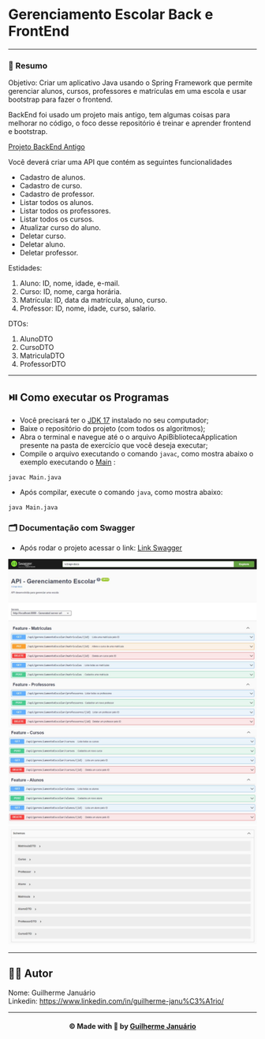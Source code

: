 # Gerenciamento Escolar Back e FrontEnd
---

### 🔷 Resumo

<p> 
Objetivo: Criar um aplicativo Java usando o Spring Framework que permite gerenciar alunos, cursos, professores e matrículas em uma escola e usar bootstrap para fazer o frontend.
</p>

<p> BackEnd foi usado um projeto mais antigo, tem algumas coisas para melhorar no código, o foco desse repositório é treinar e aprender frontend e bootstrap.</p>

[Projeto BackEnd Antigo](https://github.com/guiijanuario/API-GerenciamentoEscolar)


<p>Você deverá criar uma API que contém as seguintes funcionalidades</p>

- Cadastro de alunos.
- Cadastro de curso.
- Cadastro de professor.
- Listar todos os alunos.
- Listar todos os professores.
- Listar todos os cursos.
- Atualizar curso do aluno.
- Deletar curso.
- Deletar aluno.
- Deletar professor.


<p>
Estidades:
</p>

1. Aluno: ID, nome, idade, e-mail.
2. Curso: ID, nome, carga horária.
3. Matrícula: ID, data da matrícula, aluno, curso.
4. Professor: ID, nome, idade, curso, salario.

<p>
DTOs:
</p>

1. AlunoDTO
2. CursoDTO
3. MatriculaDTO
4. ProfessorDTO

---

## ⏯️ Como executar os Programas

- Você precisará ter o [JDK 17](https://www.oracle.com/java/technologies/downloads/#java17) instalado no seu computador;
- Baixe o repositório do projeto (com todos os algoritmos);
- Abra o terminal e navegue até o o arquivo ApiBibliotecaApplication presente na pasta de exercício que você deseja executar;
- Compile o arquivo executando o comando `javac`, como mostra abaixo o exemplo executando o [Main](https://github.com/guiijanuario/StarWars-ExerciseModulo4/blob/main/src/main/java/org/example/exerciseModule4/Main.java) :
```
javac Main.java
```
- Após compilar, execute o comando `java`, como mostra abaixo:
```
java Main.java
```


### 🗂️ Documentação com Swagger

- Após rodar o projeto acessar o link: [Link Swagger](http://localhost:8080/swagger-ui/index.html#/)

<img src="./src/main/resources/img/img1.jpg" width="650">

<img src="./src/main/resources/img/img2.jpg" width="650">

<img src="./src/main/resources/img/img3.jpg" width="650">

---

## 👨‍💻 Autor

Nome: Guilherme Januário <br>Linkedin: https://www.linkedin.com/in/guilherme-janu%C3%A1rio/

---

<h4 align=center>©️ Made with 💚 by <a href="https://github.com/guiijanuario">Guilherme Januário</a></h4>

